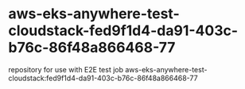 # aws-eks-anywhere-test-cloudstack-fed9f1d4-da91-403c-b76c-86f48a866468-77
repository for use with E2E test job aws-eks-anywhere-test-cloudstack:fed9f1d4-da91-403c-b76c-86f48a866468-77
